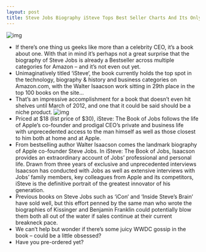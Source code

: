 ```yaml
---
layout: post
title: Steve Jobs Biography iSteve Tops Best Seller Charts And Its Only A Pre-Order!
---
```

![img](http://media.idownloadblog.com/wp-content/uploads/2011/06/iSteve-Front-Cover.png)
* If there’s one thing us geeks like more than a celebrity CEO, it’s a book about one. With that in mind it’s perhaps not a great surprise that the biography of Steve Jobs is already a Bestseller across multiple categories for Amazon – and it’s not even out yet.
* Unimaginatively titled ‘iSteve‘, the book currently holds the top spot in the technology, biography & history and business categories on Amazon.com, with the Walter Isaacson work sitting in 29th place in the top 100 books on the site…
* That’s an impressive accomplishment for a book that doesn’t even hit shelves until March of 2012, and one that it could be said should be a niche product.
![img](http://media.idownloadblog.com/wp-content/uploads/2011/06/iSteve-Bestseller.png)
* Priced at $18 (list price of $30), iSteve: The Book of Jobs follows the life of Apple’s co-founder and prodigal CEO’s private and business life with unprecedented access to the man himself as well as those closest to him both at home and at Apple.
* From bestselling author Walter Isaacson comes the landmark biography of Apple co-founder Steve Jobs. In iSteve: The Book of Jobs, Isaacson provides an extraordinary account of Jobs’ professional and personal life. Drawn from three years of exclusive and unprecedented interviews Isaacson has conducted with Jobs as well as extensive interviews with Jobs’ family members, key colleagues from Apple and its competitors, iSteve is the definitive portrait of the greatest innovator of his generation.
* Previous books on Steve Jobs such as ‘iCon‘ and ‘Inside Steve’s Brain‘ have sold well, but this effort penned by the same man who wrote the biographies of Kissinger and Benjamin Franklin could potentially blow them both all out of the water if sales continue at their current breakneck pace.
* We can’t help but wonder if there’s some juicy WWDC gossip in the book – could be a little obsessed?
* Have you pre-ordered yet?

